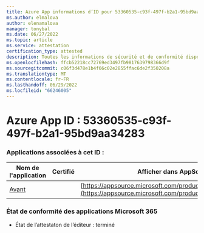 ```yaml
---
title: Azure App informations d’ID pour 53360535-c93f-497f-b2a1-95bd9aa34283
ms.author: elmalova
author: elenamalova
manager: tonybal
ms.date: 06/27/2022
ms.topic: article
ms.service: attestation
certification_type: attested
description: Toutes les informations de sécurité et de conformité disponibles pour 53360535-c93f-497f-b2a1-95bd9aa34283.
ms.openlocfilehash: ffcb52218cc72769ed3497fb9817639798366d9f
ms.sourcegitcommit: c06f3d478e1b4f66c02e2855ffac6de2f350208a
ms.translationtype: MT
ms.contentlocale: fr-FR
ms.lasthandoff: 06/29/2022
ms.locfileid: "66246005"
---
```

# <a name="azure-app-id-53360535-c93f-497f-b2a1-95bd9aa34283"></a>Azure App ID : 53360535-c93f-497f-b2a1-95bd9aa34283


### <a name="apps-associated-with-this-id"></a>Applications associées à cet ID :
| **Nom de l'application** | **Certifié** | **Afficher dans AppSource** |
|--------------|---------------|-----------------------|
| [Avant](../forward/WA200004202.md) |  | [https://appsource.microsoft.com/product/office/WA200004202](https://appsource.microsoft.com/product/office/WA200004202) |

### <a name="microsoft-365-app-compliance-status"></a>État de conformité des applications Microsoft 365
- État de l’attestaton de l’éditeur : terminé
